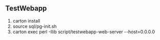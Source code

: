 TestWebapp
---

1. carton install
1. source sql/pg-init.sh
1. carton exec perl -Ilib script/testwebapp-web-server --host=0.0.0.0
